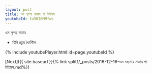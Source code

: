 ```yaml
---
layout: post
title: ওম সুস্হ্য নামায গা টাইমস
youtubeId: fa90I0MMfws
---
```

 
 
 ওম সুস্হ্য নামায  
 
 -  যিনি প্রচুর ধৈর্যশীল 
 
  
 
  
 
 
 
 
 
 


{% include youtubePlayer.html id=page.youtubeId %}
 
[Next]({{ site.baseurl }}{% link  split1/_posts/2016-12-16-ওম মধ্যমায় নামায গা টাইমস.md%})
 
